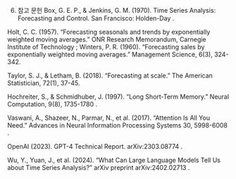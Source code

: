 6. 참고 문헌
Box, G. E. P., & Jenkins, G. M. (1970). Time Series Analysis: Forecasting and Control. San Francisco: Holden-Day .


Holt, C. C. (1957). “Forecasting seasonals and trends by exponentially weighted moving averages.” ONR Research Memorandum, Carnegie Institute of Technology ; Winters, P. R. (1960). “Forecasting sales by exponentially weighted moving averages.” Management Science, 6(3), 324-342.


Taylor, S. J., & Letham, B. (2018). “Forecasting at scale.” The American Statistician, 72(1), 37-45.


Hochreiter, S., & Schmidhuber, J. (1997). “Long Short-Term Memory.” Neural Computation, 9(8), 1735-1780 .


Vaswani, A., Shazeer, N., Parmar, N., et al. (2017). “Attention Is All You Need.” Advances in Neural Information Processing Systems 30, 5998-6008 .


OpenAI (2023). GPT-4 Technical Report. arXiv:2303.08774 .


Wu, Y., Yuan, J., et al. (2024). “What Can Large Language Models Tell Us about Time Series Analysis?” arXiv preprint arXiv:2402.02713 .
